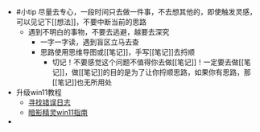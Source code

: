 - #小tip 尽量去专心，一段时间只去做一件事，不去想其他的，即使触发灵感，可以见记下[[想法]]，不要中断当前的思路
	- 遇到不明白的事物，不要去逃避，越要去深究
		- 一字一字读，遇到盲区立马去查
		- 思路使用思维导图或[[笔记]]，手写[[笔记]]去捋顺
			- 切记！不要感觉这个问题不值得你去做[[笔记]]！一定要去做[[笔记]]，做[[笔记]]的目的是为了让你捋顺思路，如果你有思路，那[[笔记]]也无所用处
- 升级win11教程
	- [寻找错误日志](https://zhuanlan.zhihu.com/p/609819571)
	- [暗影精灵win11指南](https://www.zhihu.com/tardis/zm/art/435921303?source_id=1005)
-